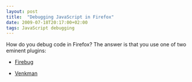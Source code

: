 ```yaml
---
layout: post
title:  "Debugging JavaScript in Firefox"
date: 2009-07-18T20:17:00+02:00
tags: JavaScript debugging
---
```


How do you debug code in Firefox? The answer is that you use one of two eminent plugins:

* [Firebug](http://betterexplained.com/articles/how-to-debug-web-applications-with-firefox/%20)

* [Venkman](https://addons.mozilla.org/en-US/firefox/addon/216)
